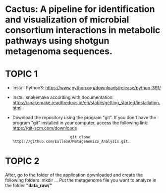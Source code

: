 # Cactus: A pipeline for identification and visualization of microbial consortium interactions in metabolic pathways using shotgun metagenoma sequences.

# TOPIC 1
- Install Python3: https://www.python.org/downloads/release/python-391/

- Install snakemake according with documentation: https://snakemake.readthedocs.io/en/stable/getting_started/installation.html

- Download the repository using the program "git". If you don't have the program "git" installed in your computer, access the following link: https://git-scm.com/downloads

                                git clone https://github.com/EulleSA/Metagenomics_Analysis.git.

# TOPIC 2
After, go to the folder of the application downloaded and create the following folders:
        mkdir ...
Put the metagenome file you want to analyze in the folder **"data_raw/"** 


